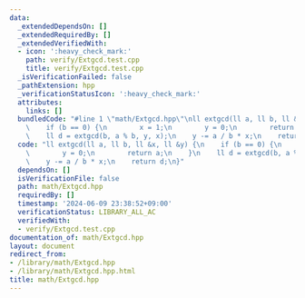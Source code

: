 ```yaml
---
data:
  _extendedDependsOn: []
  _extendedRequiredBy: []
  _extendedVerifiedWith:
  - icon: ':heavy_check_mark:'
    path: verify/Extgcd.test.cpp
    title: verify/Extgcd.test.cpp
  _isVerificationFailed: false
  _pathExtension: hpp
  _verificationStatusIcon: ':heavy_check_mark:'
  attributes:
    links: []
  bundledCode: "#line 1 \"math/Extgcd.hpp\"\nll extgcd(ll a, ll b, ll &x, ll &y) {\n\
    \    if (b == 0) {\n        x = 1;\n        y = 0;\n        return a;\n    }\n\
    \    ll d = extgcd(b, a % b, y, x);\n    y -= a / b * x;\n    return d;\n}\n"
  code: "ll extgcd(ll a, ll b, ll &x, ll &y) {\n    if (b == 0) {\n        x = 1;\n\
    \        y = 0;\n        return a;\n    }\n    ll d = extgcd(b, a % b, y, x);\n\
    \    y -= a / b * x;\n    return d;\n}"
  dependsOn: []
  isVerificationFile: false
  path: math/Extgcd.hpp
  requiredBy: []
  timestamp: '2024-06-09 23:38:52+09:00'
  verificationStatus: LIBRARY_ALL_AC
  verifiedWith:
  - verify/Extgcd.test.cpp
documentation_of: math/Extgcd.hpp
layout: document
redirect_from:
- /library/math/Extgcd.hpp
- /library/math/Extgcd.hpp.html
title: math/Extgcd.hpp
---
```

